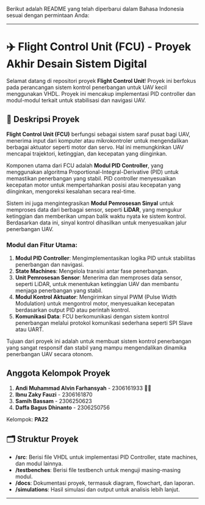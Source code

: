 Berikut adalah README yang telah diperbarui dalam Bahasa Indonesia sesuai dengan permintaan Anda:

---

# ✈️ Flight Control Unit (FCU) - Proyek Akhir Desain Sistem Digital

Selamat datang di repositori proyek **Flight Control Unit**! Proyek ini berfokus pada perancangan sistem kontrol penerbangan untuk UAV kecil menggunakan VHDL. Proyek ini mencakup implementasi PID controller dan modul-modul terkait untuk stabilisasi dan navigasi UAV.

## 🚀 Deskripsi Proyek

**Flight Control Unit (FCU)** berfungsi sebagai sistem saraf pusat bagi UAV, menerima input dari komputer atau mikrokontroler untuk mengendalikan berbagai aktuator seperti motor dan servo. Hal ini memungkinkan UAV mencapai trajektori, ketinggian, dan kecepatan yang diinginkan.

Komponen utama dari FCU adalah **Modul PID Controller**, yang menggunakan algoritma Proportional-Integral-Derivative (PID) untuk memastikan penerbangan yang stabil. PID controller menyesuaikan kecepatan motor untuk mempertahankan posisi atau kecepatan yang diinginkan, mengoreksi kesalahan secara real-time.

Sistem ini juga mengintegrasikan **Modul Pemrosesan Sinyal** untuk memproses data dari berbagai sensor, seperti **LiDAR**, yang mengukur ketinggian dan memberikan umpan balik waktu nyata ke sistem kontrol. Berdasarkan data ini, sinyal kontrol dihasilkan untuk menyesuaikan jalur penerbangan UAV.

### Modul dan Fitur Utama:
1. **Modul PID Controller**: Mengimplementasikan logika PID untuk stabilitas penerbangan dan navigasi.
2. **State Machines**: Mengelola transisi antar fase penerbangan.
3. **Unit Pemrosesan Sensor**: Menerima dan memproses data sensor, seperti LiDAR, untuk menentukan ketinggian UAV dan membantu menjaga penerbangan yang stabil.
4. **Modul Kontrol Aktuator**: Mengirimkan sinyal PWM (Pulse Width Modulation) untuk mengontrol motor, menyesuaikan kecepatan berdasarkan output PID atau perintah kontrol.
5. **Komunikasi Data**: FCU berkomunikasi dengan sistem kontrol penerbangan melalui protokol komunikasi sederhana seperti SPI Slave atau UART.

Tujuan dari proyek ini adalah untuk membuat sistem kontrol penerbangan yang sangat responsif dan stabil yang mampu mengendalikan dinamika penerbangan UAV secara otonom.

## Anggota Kelompok Proyek
1. **Andi Muhammad Alvin Farhansyah** - 2306161933 👑💯
2. **Ibnu Zaky Fauzi** - 2306161870
3. **Samih Bassam** - 2306250623
4. **Daffa Bagus Dhinanto** - 2306250756

Kelompok: **PA22**

## 🗂️ Struktur Proyek
- **/src**: Berisi file VHDL untuk implementasi PID Controller, state machines, dan modul lainnya.
- **/testbenches**: Berisi file testbench untuk menguji masing-masing modul.
- **/docs**: Dokumentasi proyek, termasuk diagram, flowchart, dan laporan.
- **/simulations**: Hasil simulasi dan output untuk analisis lebih lanjut.

---